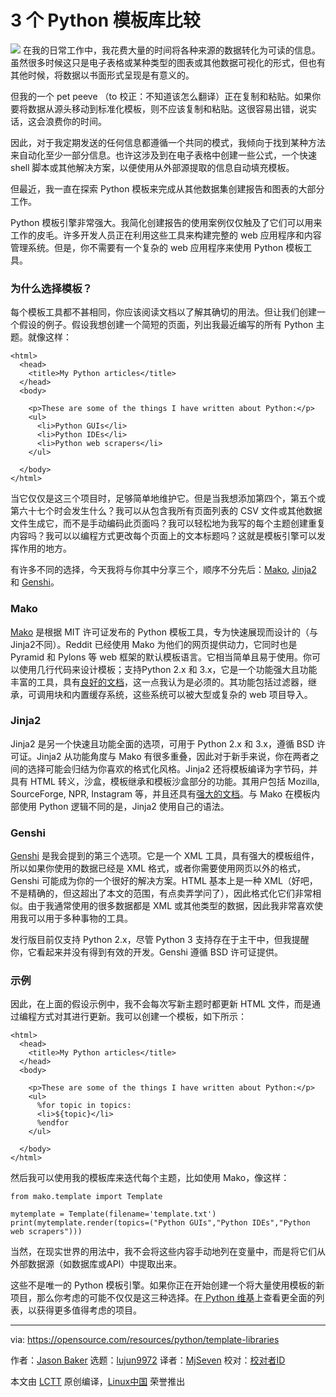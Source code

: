 3 个 Python 模板库比较
=====

![](https://opensource.com/sites/default/files/styles/image-full-size/public/lead-images/library-libraries-search.png?itok=xH8xSU_G)
在我的日常工作中，我花费大量的时间将各种来源的数据转化为可读的信息。虽然很多时候这只是电子表格或某种类型的图表或其他数据可视化的形式，但也有其他时候，将数据以书面形式呈现是有意义的。

但我的一个 pet peeve （to 校正：不知道该怎么翻译）正在复制和粘贴。如果你要将数据从源头移动到标准化模板，则不应该复制和粘贴。这很容易出错，说实话，这会浪费你的时间。

因此，对于我定期发送的任何信息都遵循一个共同的模式，我倾向于找到某种方法来自动化至少一部分信息。也许这涉及到在电子表格中创建一些公式，一个快速 shell 脚本或其他解决方案，以便使用从外部源提取的信息自动填充模板。

但最近，我一直在探索 Python 模板来完成从其他数据集创建报告和图表的大部分工作。

Python 模板引擎非常强大。我简化创建报告的使用案例仅仅触及了它们可以用来工作的皮毛。许多开发人员正在利用这些工具来构建完整的 web 应用程序和内容管理系统。但是，你不需要有一个复杂的 web 应用程序来使用 Python 模板工具。

### 为什么选择模板？

每个模板工具都不甚相同，你应该阅读文档以了解其确切的用法。但让我们创建一个假设的例子。假设我想创建一个简短的页面，列出我最近编写的所有 Python 主题。就像这样：
```
<html>
  <head>
    <title>My Python articles</title>
  </head>
  <body>

    <p>These are some of the things I have written about Python:</p>
    <ul>
      <li>Python GUIs</li>
      <li>Python IDEs</li>
      <li>Python web scrapers</li>
    </ul>

  </body>
</html>

```

当它仅仅是这三个项目时，足够简单地维护它。但是当我想添加第四个，第五个或第六十七个时会发生什么？我可以从包含我所有页面列表的 CSV 文件或其他数据文件生成它，而不是手动编码此页面吗？我可以轻松地为我写的每个主题创建重复内容吗？我可以以编程方式更改每个页面上的文本标题吗？这就是模板引擎可以发挥作用的地方。

有许多不同的选择，今天我将与你其中分享三个，顺序不分先后：[Mako][6], [Jinja2][7] 和 [Genshi][8]。

### Mako

[Mako][6] 是根据 MIT 许可证发布的 Python 模板工具，专为快速展现而设计的（与Jinja2不同）。Reddit 已经使用 Mako 为他们的网页提供动力，它同时也是 Pyramid 和 Pylons 等 web 框架的默认模板语言。它相当简单且易于使用。你可以使用几行代码来设计模板；支持Python 2.x 和 3.x，它是一个功能强大且功能丰富的工具，具有[良好的文档][9]，这一点我认为是必须的。其功能包括过滤器，继承，可调用块和内置缓存系统，这些系统可以被大型或复杂的 web 项目导入。

### Jinja2

Jinja2 是另一个快速且功能全面的选项，可用于 Python 2.x 和 3.x，遵循 BSD 许可证。Jinja2 从功能角度与 Mako 有很多重叠，因此对于新手来说，你在两者之间的选择可能会归结为你喜欢的格式化风格。Jinja2 还将模板编译为字节码，并具有 HTML 转义，沙盒，模板继承和模板沙盒部分的功能。其用户包括 Mozilla, SourceForge, NPR, Instagram 等，并且还具有[强大的文档][10]。与 Mako 在模板内部使用 Python 逻辑不同的是，Jinja2 使用自己的语法。

### Genshi

[Genshi][8] 是我会提到的第三个选项。它是一个 XML 工具，具有强大的模板组件，所以如果你使用的数据已经是 XML 格式，或者你需要使用网页以外的格式，Genshi 可能成为你的一个很好的解决方案。HTML 基本上是一种 XML（好吧，不是精确的，但这超出了本文的范围，有点卖弄学问了），因此格式化它们非常相似。由于我通常使用的很多数据都是 XML 或其他类型的数据，因此我非常喜欢使用我可以用于多种事物的工具。

发行版目前仅支持 Python 2.x，尽管 Python 3 支持存在于主干中，但我提醒你，它看起来并没有得到有效的开发。Genshi 遵循 BSD 许可证提供。

### 示例

因此，在上面的假设示例中，我不会每次写新主题时都更新 HTML 文件，而是通过编程方式对其进行更新。我可以创建一个模板，如下所示：
```
<html>
  <head>
    <title>My Python articles</title>
  </head>
  <body>

    <p>These are some of the things I have written about Python:</p>
    <ul>
      %for topic in topics:
      <li>${topic}</li>
      %endfor
    </ul>

  </body>
</html>
```

然后我可以使用我的模板库来迭代每个主题，比如使用 Mako，像这样：
```
from mako.template import Template

mytemplate = Template(filename='template.txt')
print(mytemplate.render(topics=("Python GUIs","Python IDEs","Python web scrapers")))

```

当然，在现实世界的用法中，我不会将这些内容手动地列在变量中，而是将它们从外部数据源（如数据库或API）中提取出来。

这些不是唯一的 Python 模板引擎。如果你正在开始创建一个将大量使用模板的新项目，那么你考虑的可能不仅仅是这三种选择。在[ Python 维基][11]上查看更全面的列表，以获得更多值得考虑的项目。


--------------------------------------------------------------------------------

via: https://opensource.com/resources/python/template-libraries

作者：[Jason Baker][a]
选题：[lujun9972](https://github.com/lujun9972)
译者：[MjSeven](https://github.com/MjSeven)
校对：[校对者ID](https://github.com/校对者ID)

本文由 [LCTT](https://github.com/LCTT/TranslateProject) 原创编译，[Linux中国](https://linux.cn/) 荣誉推出

[a]:https://opensource.com/users/jason-baker
[1]:https://opensource.com/resources/python?intcmp=7016000000127cYAAQ
[2]:https://opensource.com/resources/python/ides?intcmp=7016000000127cYAAQ
[3]:https://opensource.com/resources/python/gui-frameworks?intcmp=7016000000127cYAAQ
[4]:https://opensource.com/tags/python?intcmp=7016000000127cYAAQ
[5]:https://developers.redhat.com/?intcmp=7016000000127cYAAQ
[6]:http://www.makotemplates.org/
[7]:http://jinja.pocoo.org/
[8]:https://genshi.edgewall.org/
[9]:http://docs.makotemplates.org/en/latest/
[10]:http://jinja.pocoo.org/docs/2.10/
[11]:https://wiki.python.org/moin/Templating
